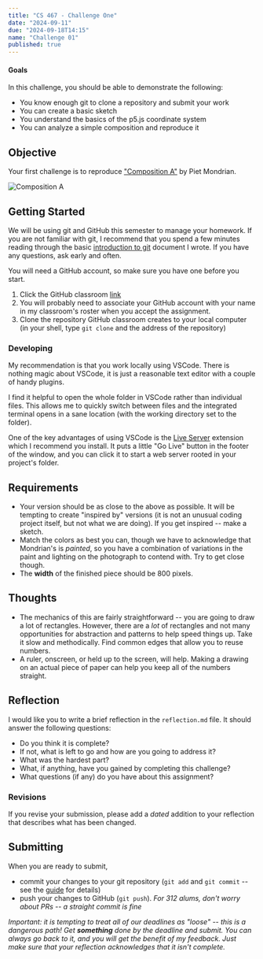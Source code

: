 ```yaml
---
title: "CS 467 - Challenge One"
date: "2024-09-11"
due: "2024-09-18T14:15"
name: "Challenge 01"
published: true
---
```



#### Goals

In this challenge, you should be able to demonstrate the following:

- You know enough git to clone a repository and submit your work
- You can create a basic sketch 
- You understand the basics of the p5.js coordinate system
- You can analyze a simple composition and reproduce it



## Objective

Your first challenge is to reproduce ["Composition A"](https://www.wikiart.org/en/piet-mondrian/composition-a-1923) by Piet Mondrian. 


![Composition A](../images/challenges/challenge01/composition-a-1923.jpg)


## Getting Started

We will be using git and GitHub this semester to manage your homework. If you are not familiar with git, I recommend that you spend a few minutes reading through the basic [introduction to git](../resources/git) document I wrote. If you have any questions, ask early and often.

You will need a GitHub account, so make sure you have one before you start.

1. Click the GitHub classroom [link](https://classroom.github.com/a/5ANT1Vy0)
1. You will probably need to associate your GitHub account with your name in my classroom's roster when you accept the assignment.
1. Clone the repository GitHub classroom creates to your local computer (in your shell, type `git clone` and the address of the repository)

### Developing

My recommendation is that you work locally using VSCode. There is nothing magic about VSCode, it is just a reasonable text editor with a couple of handy plugins. 

I find it helpful to open the whole folder in VSCode rather than individual files. This allows me to quickly switch between files and the integrated terminal opens in a sane location (with the working directory set to the folder).

One of the key advantages of using VSCode is the [Live Server](https://marketplace.visualstudio.com/items?itemName=ritwickdey.LiveServer) extension which I recommend you install. It puts a little "Go Live" button in the footer of the window, and you can click it to start a web server rooted in your project's folder. 




## Requirements

- Your version should be as close to the above as possible. It will be tempting to create "inspired by" versions (it is not an unusual coding project itself, but not what we are doing). If you get inspired -- make a sketch. 
- Match the colors as best you can, though we have to acknowledge that Mondrian's is _painted_, so you have a combination of variations in the paint and lighting on the photograph to contend with. Try to get close though. 
- The **width** of the finished piece should be 800 pixels.

## Thoughts

- The mechanics of this are fairly straightforward -- you are going to draw a lot of rectangles. However, there are a _lot_ of rectangles and not many opportunities for abstraction and patterns to help speed things up. Take it slow and methodically. Find common edges that allow you to reuse numbers. 
- A ruler, onscreen, or held up to the screen, will help. Making a drawing on an actual piece of paper can help you keep all of the numbers straight. 


## Reflection

I would like you to write a brief reflection in the `reflection.md` file. It should answer the following questions:

- Do you think it is complete?
- If not, what is left to go and how are you going to address it?
- What was the hardest part?
- What, if anything, have you gained by completing this challenge?
- What questions (if any) do you have about this assignment?


### Revisions

If you revise your submission, please add a _dated_ addition to your reflection that describes what has been changed. 



## Submitting 

When you are ready to submit, 
- commit your changes to your git repository (`git add` and `git commit` -- see the [guide](../resources/git) for details)
- push your changes to GitHub (`git push`). _For 312 alums, don't worry about PRs -- a straight commit is fine_

_Important: it is tempting to treat all of our deadlines as "loose" -- this is a dangerous path! Get **something** done by the deadline and submit. You can always go back to it, and you will get the benefit of my feedback. Just make sure that your reflection acknowledges that it isn't complete._
